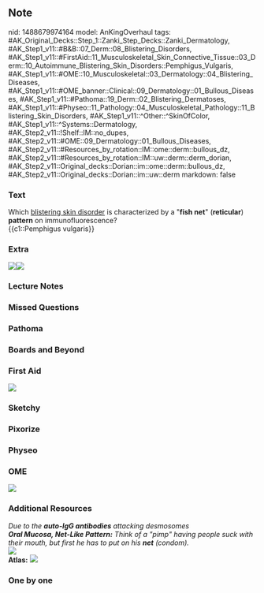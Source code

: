 ## Note
nid: 1488679974164
model: AnKingOverhaul
tags: #AK_Original_Decks::Step_1::Zanki_Step_Decks::Zanki_Dermatology, #AK_Step1_v11::#B&B::07_Derm::08_Blistering_Disorders, #AK_Step1_v11::#FirstAid::11_Musculoskeletal_Skin_Connective_Tissue::03_Derm::10_Autoimmune_Blistering_Skin_Disorders::Pemphigus_Vulgaris, #AK_Step1_v11::#OME::10_Musculoskeletal::03_Dermatology::04_Blistering_Diseases, #AK_Step1_v11::#OME_banner::Clinical::09_Dermatology::01_Bullous_Diseases, #AK_Step1_v11::#Pathoma::19_Derm::02_Blistering_Dermatoses, #AK_Step1_v11::#Physeo::11_Pathology::04_Musculoskeletal_Pathology::11_Blistering_Skin_Disorders, #AK_Step1_v11::^Other::^SkinOfColor, #AK_Step1_v11::^Systems::Dermatology, #AK_Step2_v11::!Shelf::IM::no_dupes, #AK_Step2_v11::#OME::09_Dermatology::01_Bullous_Diseases, #AK_Step2_v11::#Resources_by_rotation::IM::ome::derm::bullous_dz, #AK_Step2_v11::#Resources_by_rotation::IM::uw::derm::derm_dorian, #AK_Step2_v11::Original_decks::Dorian::im::ome::derm::bullous_dz, #AK_Step2_v11::Original_decks::Dorian::im::uw::derm
markdown: false

### Text
<div>
  Which <u>blistering skin disorder</u> is characterized by a
  "<b>fish net</b>" (<b>reticular</b>) <b>pattern</b> on
  immunofluorescence?
</div>
<div>
  {{c1::Pemphigus vulgaris}}
</div>

### Extra
<img src="Pemphigus_immunofluorescence.jpg"><img src=
"paste-5ab051cd0a6dfde385612a40661562d1267e51f5.png">

### Lecture Notes


### Missed Questions


### Pathoma


### Boards and Beyond


### First Aid
<img src="tmp8ThX18.png">

### Sketchy


### Pixorize


### Physeo


### OME
<div class="ome-widget">
  <a href=
  "https://onlinemeded.org/spa/dermatology/bullous-diseases/acquire?ref=anki">
  <img src="_OME_AnkiFlashcards_Lesson_3.png"></a>
</div>

### Additional Resources
<div>
  <div>
    <i>Due to the <b>auto-IgG antibodies</b> attacking
    desmosomes</i>
  </div>
  <div>
    <i><b>Oral Mucosa, Net-Like Pattern:</b> Think of a "pimp"
    having people suck with their mouth, but first he has to put on
    his <b>net</b> (condom).</i>
  </div>
  <div>
    <i><img src="paste-2344214624993281.jpg" class="resizer"></i>
  </div>
</div><b>Atlas:</b> <img src="tmpF8FNSW.png" class="resizer">

### One by one

